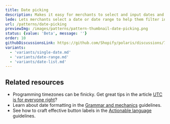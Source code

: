 ```yaml
---
title: Date picking
description: Makes it easy for merchants to select and input dates and date ranges.
lede: Lets merchants select a date or date range to help them filter information or objects and schedule events or actions.
url: /patterns/date-picking
previewImg: /images/patterns/pattern-thumbnail-date-picking.png
status: {value: 'Beta', message: ''}
order: 10
githubDiscussionsLink: https://github.com/Shopify/polaris/discussions/7852
variants:
  - 'variants/single-date.md'
  - 'variants/date-range.md'
  - 'variants/date-list.md'
---
```


<div as="Variants"></div>

## Related resources

- Programming timezones can be finicky. Get great tips in the article [UTC is for everyone right](https://zachholman.com/talk/utc-is-enough-for-everyone-right)?
- Learn about date formatting in the [Grammar and mechanics](/content/grammar-and-mechanics#date) guidelines.
- See how to craft effective button labels in the [Actionable language](/content/actionable-language) guidelines.
